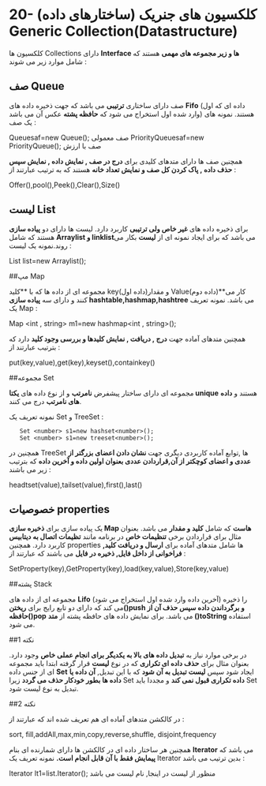 # 20- کلکسیون های جنریک (ساختارهای داده) Generic Collection(Datastructure)

کلکسیون ها Collections دارای **Interface ها و زیر مجموعه های مهمی** هستند که شامل موارد زیر می شوند :


## صف Queue


صف دارای ساختاری **ترتیبی** می باشد که جهت ذخیره داده های **Fifo** (داده ای که اول وارد شده اول استخراج می شود که **حافظه پشته** عکس آن می باشد) هستند. نمونه های یک صف :

Queue<String>saf=new Queue<String>(); صف معمولی
PriorityQueue<String>saf=new PriorityQueue<String>();  صف با ارزش

همچنین صف ها دارای متدهای کلیدی برای **درج در صف , نمایش داده , نمایش سپس حذف داده , پاک کردن کل صف و نمایش تعداد خانه** هستند که به ترتیب عبارتند از : 

Offer(),pool(),Peek(),Clear(),Size()


## لیست List 


برای ذخیره داده های **غیر خاص ولی ترتیبی** کاربرد دارد. لیست ها دارای دو **پیاده سازی** هستند که شامل **Arraylist و linklist**می باشد که برای ایجاد نمونه ای از **لیست** بکار می روند.نمونه یک لیست : 

 List <string> list=new Arraylist<string>();

##مپ Map 


 مجموعه ای از داده ها که با **کلید key(داده اول)و مقدار Value(داده دوم)**کار می کنند و دارای سه **پیاده سازی hashtable,hashmap,hashtree** می باشد. نمونه تعریف یک Map :

 Map <int , string> m1=new hashmap<int , string>();

همچنین متدهای آماده جهت **درج , دریافت , نمایش کلیدها و بررسی وجود کلید** دارد که بترتیب عبارتند از :
 
put(key,value),get(key),keyset(),containkey()


##مجموعه Set


مجموعه ای دارای ساختار پیشفرض **نامرتب** و از نوع داده های **یکتا unique** هستند و **داده های نامرتب** درج می کنند.

نمونه تعریف یک Set و TreeSet :

       Set <number> s1=new hashset<number>(); 
       Set <number> s1=new treeset<number>();

همچنین در TreeSet ها ,توابع آماده کاربردی دیگری جهت **نشان دادن اعضای بزرگتر از عددی و اعضای کوچکتر از آن,قراردادن عددی بعنوان اولین داده و آخرین داده** که بترتیب زیر می باشند : 

headtset(value),tailset(value),first(),last()


## خصوصیات properties


یک پیاده سازی برای **ذخیره سازی Map هاست** که شامل **کلید و مقدار** می باشد. بعنوان مثال برای قراردادن برخی **تنظیمات خاص** در برنامه مانند **تظیمات اتصال به دیتابیس** کاربرد دارد. همچنین properties ها شامل متدهای آماده برای **ارسال و دریافت کلید, فراخوانی از داخل فایل, ذخیره در فایل** می باشند که عبارتند از :

SetProperty(key),GetProperty(key),load(key,value),Store(key,value)


##پشته Stack


مجموعه ای از داده های **Lifo** (آخرین داده وارد شده اول استخراج می شود) را ذخیره می کند که دارای دو تابع رایج برای **ریختن()push و برگرداندن داده سپس حذف آن از حافظه()pop** می باشد. برای نمایش داده های حافظه پشته از **متد ()toString** استفاده می شود.


##نکته 1


در برخی موارد نیاز به **تبدیل داده های بالا به یکدیگر برای انجام عملی خاص** وجود دارد. بعنوان مثال برای **حذف داده ای تکراری** که در نوع **لیست** قرار گرفته ابتدا باید مجموعه ای از جنس داده **Set** ایجاد شود سپس **لیست تبدیل به آن شود** که با این تبدیل, **آن داده یا داده ها بطور خودکار حذف می گردد** زیرا Set **داده تکراری قبول نمی کند** و مجددا باید Set تبدیل به نوع لیست شود. 


##نکته 2


در کالکشن متدهای آماده ای هم تعریف شده اند که عبارتند از :

 sort, fill,addAll,max,min,copy,reverse,shuffle, disjoint,frequency

همچنین هر ساختار داده ای در کالکشن ها  دارای شمارنده ای بنام **Iterator** می باشد که **پیمایش فقط با آن قابل انجام است.** نمونه تعریف یک  Iterator بدین ترتیب می باشد :

Iterator<String> lt1=list.Iterator(); منظور از لیست در اینجا, نام لیست می باشد







